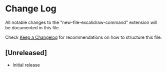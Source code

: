 # Change Log

All notable changes to the "new-file-excalidraw-command" extension will be documented in this file.

Check [Keep a Changelog](http://keepachangelog.com/) for recommendations on how to structure this file.

## [Unreleased]

- Initial release